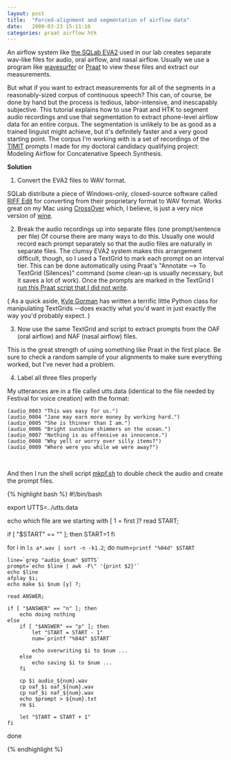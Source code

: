 ```yaml
---
layout: post
title:  "Forced-alignment and segmentation of airflow data"
date:   2009-03-23 15:11:16
categories: praat airflow htk
---
```



An airflow system like <a href="http://www.sqlab.fr/evaRootUK.htm">the SQLab EVA2</a> used in our lab creates separate wav-like files for audio, oral airflow, and nasal airflow.  Usually we use a program like <a href="http://www.speech.kth.se/wavesurfer/">wavesurfer</a> or <a href="http://www.fon.hum.uva.nl/praat/">Praat</a> to view these files and extract our measurements.

But what if you want to extract measurements for all of the segments in a reasonably-sized corpus of continuous speech?  This can, of course, be done by hand but the process is tedious, labor-intensive, and inescapably subjective.
 This tutorial explains how to use Praat and HTK to segment audio recordings and use that segmentation to extract phone-level airflow data for an entire corpus.  The segmentation is unlikely to be as good as a trained linguist might achieve, but it's definitely faster and a very good starting point.  The corpus I'm working with is a set of recordings of the <a href="http://www.ldc.upenn.edu/Catalog/CatalogEntry.jsp?catalogId=LDC93S1">TIMIT</a> prompts I made for my doctoral candidacy qualifying project:  Modeling Airflow for Concatenative Speech Synthesis.

**Solution**

1. Convert the EVA2 files to WAV format.

SQLab distribute a piece of Windows-only, closed-source software called <a href="http://www.lpl.univ-aix.fr/~lpldev/lpltools/">RIFF Edit</a> for converting from their proprietary format to WAV format.  Works great on my Mac using <a href="http://www.codeweavers.com/products/">CrossOver</a> which, I believe, is just a very nice version of <a href="http://www.winehq.org/">wine</a>.


2. Break the audio recordings up into separate files (one prompt/sentence per file)
Of course there are many ways to do this.  Usually one would record each prompt separately so that the audio files are naturally in separate files.  The clumsy EVA2 system makes this arrangement difficult, though, so I used a TextGrid to mark each prompt on an interval tier.  This can be done automatically using Praat's "Annotate --> To TextGrid (Silences)" command (some clean-up is usually necessary, but it saves a lot of work).  Once the prompts are marked in the TextGrid I <a href="/blog/assets/extract.praat">run this Praat script that I did not write</a>.

( As a quick aside, <a href="http://www.ling.upenn.edu/~kgorman/">Kyle Gorman</a> has written a terrific little Python class for manipulating TextGrids --does exactly what you'd want in just exactly the way you'd probably expect. )</a>


3. Now use the same TextGrid and script to extract prompts from the OAF (oral airflow) and NAF (nasal airflow) files.

This is the great strength of using something like Praat in the first place.  Be sure to check a random sample of your alignments to make sure everything worked, but I've never had a problem.


4. Label all three files properly

My utterances are in a file called utts.data (identical to the file needed by Festival for voice creation) with the format:

    (audio_0003 "This was easy for us.")
    (audio_0004 "Jane may earn more money by working hard.")
    (audio_0005 "She is thinner than I am.")
    (audio_0006 "Bright sunshine shimmers on the ocean.")
    (audio_0007 "Nothing is as offensive as innocence.")
    (audio_0008 "Why yell or worry over silly items?")
    (audio_0009 "Where were you while we were away?")

&nbsp;

And then I run the shell script <a href="/blog/assets/mkpf.sh">mkpf.sh</a> to double check the audio and create the prompt files.

{% highlight bash %}
#!/bin/bash

export UTTS=../utts.data

echo which file are we starting with [ 1 = first ]?
read START;

if [ "$START" == "" ]; then
     START=1
fi

for i in `ls a*.wav | sort -n -k1.2`; do
    num=`printf "%04d" $START`

    line=`grep "audio_$num" $UTTS`
    prompt=`echo $line | awk -F\" '{print $2}'`
    echo $line
    afplay $i;
    echo make $i $num [y] ?;

    read ANSWER;

    if [ "$ANSWER" == "n" ]; then
        echo doing nothing
    else
        if [ "$ANSWER" == "p" ]; then
            let "START = START - 1"
            num=`printf "%04d" $START`

            echo overwriting $i to $num ...
        else
            echo saving $i to $num ...
        fi

        cp $i audio_${num}.wav
        cp oaf_$i oaf_${num}.wav
        cp naf_$i naf_${num}.wav
        echo $prompt > ${num}.txt
        rm $i

        let "START = START + 1"
    fi
done

{% endhighlight %}
